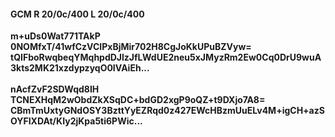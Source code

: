 #### GCM R 20/0c/400 L 20/0c/400
**m+uDs0Wat771TAkP**<br/>**0NOMfxT/41wfCzVCIPxBjMir702H8CgJoKkUPuBZVyw=**<br/>**tQIFboRwqbeqYMqhpdDJlzJfLWdUE2neu5xJMyzRm2Ew0Cq0DrU9wuA3kts2MK21xzdypzyqO0IVAiEh...**<br/><br/>
**nAcfZvF2SDWqd8IH**<br/>**TCNEXHqM2wObdZkXSqDC+bdGD2xgP9oQZ+t9DXjo7A8=**<br/>**CBmTmUxtyGNdOSY3BzttYyEZRqd0z427EWcHBzmUuELv4M+igCH+azSOYFIXDAt/KIy2jKpa5ti6PWic...**